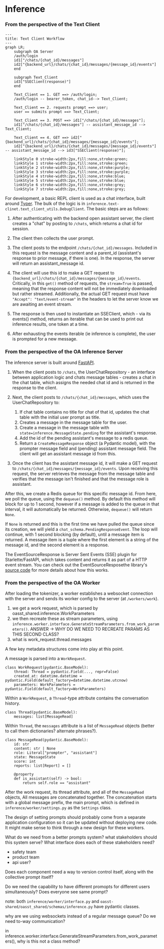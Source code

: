 # Inference

### From the perspective of the Text Client

```mermaid
---
title: Text Client Workflow
---
graph LR;
    subgraph OA Server
    /auth/login
    id1["/chats/{chat_id}/messages"]
    id2["{backend_url}/chats/{chat_id}/messages/{message_id}/events"]
    end

    subgraph Text_Client
    id3["SSEClient(response)"]
    end

    Text_Client == 1. GET ==> /auth/login;
    /auth/login -- bearer_token, chat_id--> Text_Client;

    Text_Client == 2. requests prompt ==> user;
    user == submits prompt ==> Text_Client;

    Text_Client == 3. POST ==> id1["/chats/{chat_id}/messages"];
    id1["/chats/{chat_id}/messages"] -- assistant_message_id --> Text_Client;

    Text_Client == 4. GET ==> id2["{backend_url}/chats/{chat_id}/messages/{message_id}/events"];
    id2["{backend_url}/chats/{chat_id}/messages/{message_id}/events"] -- assistant_message_id --> id3["SSEClient(response)"];

    linkStyle 0 stroke-width:2px,fill:none,stroke:green;
    linkStyle 1 stroke-width:2px,fill:none,stroke:green;
    linkStyle 2 stroke-width:2px,fill:none,stroke:purple;
    linkStyle 3 stroke-width:2px,fill:none,stroke:purple;
    linkStyle 4 stroke-width:2px,fill:none,stroke:blue;
    linkStyle 5 stroke-width:2px,fill:none,stroke:blue;
    linkStyle 6 stroke-width:2px,fill:none,stroke:grey;
    linkStyle 7 stroke-width:2px,fill:none,stroke:grey;
```

For development, a basic REPL client is used as a chat interface, built around [Typer](https://typer.tiangolo.com/). The bulk of the logic is in `inference.text-clinet.text_client_utils.DebugClient`. The basic steps are as follows:

1. After authenticating with the backend open assistant server, the client creates a "chat" by posting to `/chats`, which returns a chat id for session.

2. The client then collects the user prompt. 

3. The client posts to the endpoint `/chats/{chat_id}/messages`. Included in this request is the message content and a parent_id (assistant's response to prior message, if there is one). In the response, the server will return an assistant_message id. 

4. The client will use this id to make a GET request to `{backend_url}/chats/{chat_id}/messages/{message_id}/events`.
Critically, in this `get()` method of requests, the `stream=True` is passed, meaning that the response content will not be immediately downloaded but rather streamed. Additionally, the actual GET request must have `"Accept": "text/event-stream"` in the headers to let 
the server know we are awaiting an event stream.

5. The response is then used to instantiate an SSEClient, which - via its events() method,
returns an iterable that can be used to print out inference results, one token at a time.

6. After exhausting the events iterable (ie inference is complete), the user is prompted for a new message.


### From the perspective of the OA Inference Server

The inference server is built around [FastAPI](https://fastapi.tiangolo.com/).

1. When the client posts to `/chats`, the UserChatRepository - an interface between application logic and chats message
tables - creates a chat in the chat table, which assigns the needed chat id and is returned in the response to the client.

2. Next, the client posts to `/chats/{chat_id}/messages`, which uses the UserChatRepository to:
    1. If chat table contains no title for chat of that id, updates the chat table with the initial user prompt as title.
    2. Creates a message in the message table for the user.
    3. Create a message in the message table with `state=inference.MessageState.pending` for the assistant's response.
    4. Add the id of the pending assistant's message to a redis queue.
    5. Return a `CreateMessageResponse` object (a Pydantic model), with the prompter message field and (pending) assistant message field. The client will get an assistant message id from this.

3. Once the client has the assistant message id, it will make a GET request to `/chats/{chat_id}/messages/{message_id}/events`. Upon receiving this request, the server retrieves the message from the message table and verifies that the message isn't finished and that the message role is assistant. 

After this, we create a Redis queue for this specific message id. From here, we poll the queue, using the `dequeue()` method. By default this method will block for up to 1 second, however if a message is added to the queue in that interval, it will automatically be returned. Otherwise, `dequeue()` will return `None`.

If `None` is returned and this is the first time we have pulled the queue since its creation, we will yield a `chat_schema.PendingResponseEvent`. The loop will continue, with 1 second blocking (by default), until a message item is returned. A message item is a tuple where the first element is a string of the message id, and the second element is a response.

The EventSourceResponse is Server Sent Events (SSE) plugin for Starlette/FastAPI, which takes content
and returns it as part of a HTTP event stream. You can check out the EventSourceResposethe library's [source code](https://github.com/sysid/sse-starlette/tree/master) for more details about how this works.

### From the perspective of the OA Worker

After loading the tokenizer, a worker establishes a websocket connection with the server and sends its worker config to the server (at `/workers/work`).

1. we get a work request, which is parsed by oasst_shared.inference.WorkParameters
2. we then recreate these as stream parameters, using `inference.worker.interface.GenerateStreamParameters.from_work_parameters()`. ANSWER -> WHY DO WE NEED TO RECREATE PARAMS AS THIS SECOND CLASS?
3. what is work_request.thread.messages

A few key metadata structures come into play at this point.

A message is parsed into a `WorkRequest`.
```
class WorkRequest(pydantic.BaseModel):
    thread: Thread = pydantic.Field(..., repr=False)
    created_at: datetime.datetime = pydantic.Field(default_factory=datetime.datetime.utcnow)
    parameters: WorkParameters = pydantic.Field(default_factory=WorkParameters)
```

Within a `WorkRequest`, a `Thread`-type attribute contains the conversation history.
```
class Thread(pydantic.BaseModel):
    messages: list[MessageRead]
```
Within `Thread`, the `messages` attribute is a list of `MessageRead` objects (better to call them dictionaries? alternate phrases?).
```
class MessageRead(pydantic.BaseModel):
    id: str
    content: str | None
    role: Literal["prompter", "assistant"]
    state: MessageState
    score: int
    reports: list[Report] = []

    @property
    def is_assistant(self) -> bool:
        return self.role == "assistant"
```
After the work request, its thread attribute, and all of the `MessageRead` objects,
All messages are concatenated together. The concatenation starts with a global message prefix,
the main prompt, which is defined in `inference/worker/settings.py` as the `Settings` class.

The design of setting prompts should probably come from a separate application configuration so it can be updated without deploying new code. It might make sense to think through a new design for these workers.

What do we need from a better prompts system? what stakeholders should this system serve? What interface 
does each of these stakeholders need?

- safety team
- product team
- api user?

Does each component need a way to version control itself, along with the collective prompt itself?

Do we need the capability to have different promopts for different users simultaneously? Does everyone see
same prompt?





note: both `inference/worker/interface.py` and `oasst-shared/oasst_shared/schemas/inference.py` have pydantic classes.


why are we using websockets instead of a regular message queue? Do we need to-way communication?

in inference.worker.interface.GenerateStreamParameters.from_work_parameters(), why is this not a class method?

